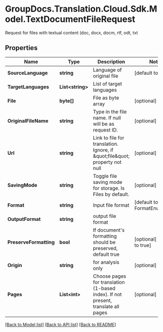 # GroupDocs.Translation.Cloud.Sdk.Model.TextDocumentFileRequest
Request for files with textual content (doc, docx, docm, rtf, odt, txt

## Properties

Name | Type | Description | Notes
------------ | ------------- | ------------- | -------------
**SourceLanguage** | **string** | Language of original file | [default to "en"]
**TargetLanguages** | **List&lt;string&gt;** | List of target languages | 
**File** | **byte[]** | File as byte array | [optional] 
**OriginalFileName** | **string** | Type in the file name. If null will be as request ID. | [optional] 
**Url** | **string** | Link to file for translation. Ignore, if \&quot;file\&quot; property not null | [optional] 
**SavingMode** | **string** | Toggle file saving mode for storage.  Is Files by default. | [optional] 
**Format** | **string** | Input file format | [default to FormatEnum.Docx]
**OutputFormat** | **string** | output file format | 
**PreserveFormatting** | **bool** | If document&#39;s formatting should be preserved, default true | [optional] [default to true]
**Origin** | **string** | for analysis only | [optional] 
**Pages** | **List&lt;int&gt;** | Choose pages for translation (1-based index). If not present, translate all pages | [optional] 

[[Back to Model list]](../README.md#documentation-for-models) [[Back to API list]](../README.md#documentation-for-api-endpoints) [[Back to README]](../README.md)

